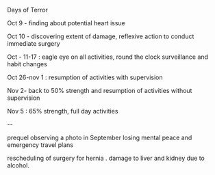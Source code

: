 Days of Terror 

Oct 9 - finding about potential heart issue

Oct 10 - discovering extent of damage,  reflexive action to conduct immediate surgery 

Oct - 11-17 : eagle eye on all activities,  round the clock surveillance and habit changes

Oct 26-nov 1 : resumption of activities with supervision 

Nov 2- back to 50% strength and resumption of activities without supervision  


Nov 5 : 65% strength,  full day activities 


-- 

prequel 
observing a photo in September 
losing mental peace and emergency travel plans

rescheduling of surgery for hernia .
damage to liver and kidney due to alcohol. 

